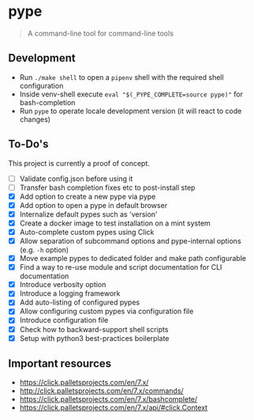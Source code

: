 # pype

> A command-line tool for command-line tools

## Development

- Run `./make shell` to open a `pipenv` shell with the required shell configuration
- Inside venv-shell execute `eval "$(_PYPE_COMPLETE=source pype)"` for bash-completion
- Run `pype` to operate locale development version (it will react to code changes)

## To-Do's

This project is currently a proof of concept.

- [ ] Validate config.json before using it
- [ ] Transfer bash completion fixes etc to post-install step
- [x] Add option to create a new pype via pype
- [x] Add option to open a pype in default browser
- [x] Internalize default pypes such as 'version'
- [x] Create a docker image to test installation on a mint system
- [x] Auto-complete custom pypes using Click
- [x] Allow separation of subcommand options and pype-internal options (e.g. `-h` option)
- [x] Move example pypes to dedicated folder and make path configurable
- [x] Find a way to re-use module and script documentation for CLI documentation
- [x] Introduce verbosity option
- [x] Introduce a logging framework
- [x] Add auto-listing of configured pypes
- [x] Allow configuring custom pypes via configuration file
- [x] Introduce configuration file
- [x] Check how to backward-support shell scripts
- [x] Setup with python3 best-practices boilerplate

## Important resources

- <https://click.palletsprojects.com/en/7.x/>
- <http://click.palletsprojects.com/en/7.x/commands/>
- <https://click.palletsprojects.com/en/7.x/bashcomplete/>
- <https://click.palletsprojects.com/en/7.x/api/#click.Context>
